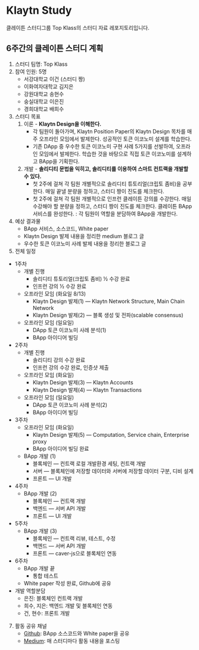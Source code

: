 # Klaytn Study
클레이튼 스터디그룹 Top Klass의 스터디 자료 레포지토리입니다.

## 6주간의 클레이튼 스터디 계획
1. 스터디 팀명: Top Klass
2. 참여 인원: 5명
	* 서강대학교 이건 (스터디 짱)
	* 이화여자대학교 김지은
	* 강원대학교 송현수
	* 숭실대학교 이은진
	* 경희대학교 배희수
3. 스터디 목표
	1. 이론 - **Klaytn Design을 이해한다.**
		* 각 팀원이 돌아가며, Klaytn Position Paper의 Klaytn Design 목차를 매주 오프라인 모임에서 발제한다.
성공적인 토큰 이코노미 설계를 학습한다.
		* 기존 DApp 중 우수한 토큰 이코노미 구현 사례 5가지를 선발하여, 오프라인 모임에서 발제한다. 학습한 것을 바탕으로 직접 토큰 이코노미를 설계하고 BApp을 기획한다.
	2. 개발 - **솔리디티 문법을 익히고, 솔리디티를 이용하여 스마트 컨트랙을 개발할 수 있다.**
		* 첫 2주에 걸쳐 각 팀원 개별적으로 솔리디티 튜토리얼(크립토 좀비)을 공부한다. 매일 끝낼 분량을 정하고, 스터디 짱이 진도를 체크한다.
		* 첫 2주에 걸쳐 각 팀원 개별적으로 인프런 클레이튼 강의를 수강한다. 매일 수강해야 할 분량을 정하고, 스터디 짱이 진도를 체크한다.
클레이튼 BApp 서비스를 완성한다.
: 각 팀원이 역할을 분담하여 BApp을 개발한다.
4. 예상 결과물
	* BApp 서비스, 소스코드, White paper
	* Klaytn Design 발제 내용을 정리한 medium 블로그 글
	* 우수한 토큰 이코노미 사례 발제 내용을 정리한 블로그 글
5. 전체 일정
* 1주차
	* 개별 진행
		* 솔리디티 튜토리얼(크립토 좀비) ½ 수강 완료
		* 인프런 강의 ½ 수강 완료
	* 오프라인 모임 (화요일 8/13)
		* Klaytn Design 발제(1) — Klaytn Network Structure, Main Chain Network
		* Klaytn Design 발제(2) — 블록 생성 및 전파(scalable consensus)
	* 오프라인 모임 (일요일)
		* DApp 토큰 이코노미 사례 분석(1)
		* BApp 아이디어 빌딩
* 2주차
	* 개별 진행
		* 솔리디티 강의 수강 완료
		* 인프런 강의 수강 완료, 인증샷 제출
	* 오프라인 모임 (화요일)
		* Klaytn Design 발제(3) — Klaytn Accounts
		* Klaytn Design 발제(4) — Klaytn Transactions
	* 오프라인 모임 (일요일)
		* DApp 토큰 이코노미 사례 분석(2)
		* BApp 아이디어 빌딩
* 3주차
	* 오프라인 모임 (화요일)
		* Klaytn Design 발제(5) — Computation, Service chain, Enterprise proxy
		* BApp 아이디어 빌딩 완료
	* BApp 개발 (1)
		* 블록체인 — 컨트랙 로컬 개발환경 세팅, 컨트랙 개발
		* 서버 — 블록체인에 저장할 데이터와 서버에 저장할 데이터 구분, 디비 설계
		* 프론트 — UI 개발
* 4주차
	* BApp 개발 (2)
		* 블록체인 — 컨트랙 개발
		* 백엔드 — 서버 API 개발
		* 프론트 — UI 개발
* 5주차
	* BApp 개발 (3)
		* 블록체인 — 컨트랙 리뷰, 테스트, 수정
		* 백엔드 — 서버 API 개발
		* 프론트 — caver-js으로 블록체인 연동
* 6주차
	* BApp 개발 끝
		* 통합 테스트
	* White paper 작성 완료, Github에 공유
*  개발 역할분담
	* 은진: 블록체인 컨트랙 개발
	* 희수, 지은: 백엔드 개발 및 블록체인 연동
	* 건, 현수: 프론트 개발
7. 활동 공유 채널
	* [Github](https://github.com/top-klass): BApp 소스코드와 White paper을 공유
	* [Medium](https://medium.com/top-klass): 매 스터디마다 활동 내용을 포스팅
